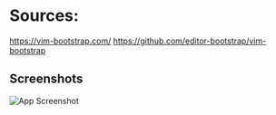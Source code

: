 
# Sources:
https://vim-bootstrap.com/
https://github.com/editor-bootstrap/vim-bootstrap




## Screenshots

![App Screenshot](https://i.imgur.com/9ufpdTl.png)

